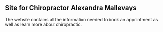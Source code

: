 ## Site for Chiropractor Alexandra Mallevays


The website contains all the information needed to book an appointment as well as learn more about chiropractic.